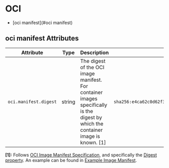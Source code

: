 <!--- Hugo front matter used to generate the website version of this page:
--->

# OCI

- [oci manifest](#oci manifest)

## oci manifest Attributes

| Attribute             | Type   | Description                                                                                                                      | Examples                                                                  | Stability                                                        |
| --------------------- | ------ | -------------------------------------------------------------------------------------------------------------------------------- | ------------------------------------------------------------------------- | ---------------------------------------------------------------- |
| `oci.manifest.digest` | string | The digest of the OCI image manifest. For container images specifically is the digest by which the container image is known. [1] | `sha256:e4ca62c0d62f3e886e684806dfe9d4e0cda60d54986898173c1083856cfda0f4` | ![Experimental](https://img.shields.io/badge/-experimental-blue) |

**[1]:** Follows [OCI Image Manifest Specification](https://github.com/opencontainers/image-spec/blob/main/manifest.md), and specifically the [Digest property](https://github.com/opencontainers/image-spec/blob/main/descriptor.md#digests).
An example can be found in [Example Image Manifest](https://docs.docker.com/registry/spec/manifest-v2-2/#example-image-manifest).
